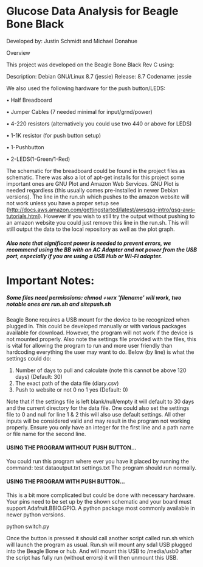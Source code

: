 # Glucose Data Analysis for Beagle Bone Black

Developed by: Justin Schmidt and Michael Donahue

Overview

This project was developed on the Beagle Bone Black  Rev C using:

Description:    Debian GNU/Linux 8.7 (jessie) Release:        8.7 Codename:       jessie

We also used the following hardware for the push button/LEDS:

•	Half Breadboard

•	Jumper Cables (7 needed minimal for input/grnd/power)

•	4-220 resistors (alternatively you could use two 440 or above for LEDS)

•	1-1K resistor (for push button setup)

•	1-Pushbutton

•	2-LEDS(1-Green/1-Red)

The schematic for the breadboard could be found in the project files as schematic.
There was also a lot of apt-get installs for this project some important ones are GNU Plot and Amazon Web Services. GNU Plot is needed regardless (this usually comes pre-installed in newer Debian versions). The line in the run.sh which pushes to the amazon website will not work unless you have a proper setup see (http://docs.aws.amazon.com/gettingstarted/latest/awsgsg-intro/gsg-aws-tutorials.html).  However if you wish to still try the output without pushing to an amazon website you could just remove this line in the run.sh. This will still output the data to the local repository as well as the plot graph.

##### Also note that significant power is needed to prevent errors, we recommend using the BB with an AC Adapter and not power from the USB port, especially if you are using a USB Hub or Wi-Fi adapter. 

# Important Notes:
##### Some files need permissions: chmod +wrx 'filename' will work, two notable ones are run.sh and sitepush.sh
Beagle Bone requires a USB mount for the device to be recognized when plugged in.
This could be developed manually or with various packages available for download.
However, the program will not work if the device is not mounted properly.
Also note the settings file provided with the files, this is vital for allowing the program to run and more user friendly than hardcoding everything the user may want to do.
Below (by line) is what the settings could do:
1.	Number of days to pull and calculate (note this cannot be above 120 days) (Default: 30)
2.	The exact path of the data file (diary.csv)
3.  Push to website or not 0 no 1 yes (Default: 0)


Note that if the settings file is left blank/null/empty it will default to 30 days and the current directory for the data file. One could also set the settings file to 0 and null for line 1 & 2 this will also use default settings. All other inputs will be considered valid and may result in the program not working properly. Ensure you only have an integer for the first line and a path name or file name for the second line.
#### USING THE PROGRAM WITHOUT PUSH BUTTON…
You could run this program where ever you have it placed by running the command:
test dataoutput.txt settings.txt
The program should run normally.
#### USING THE PROGRAM WITH PUSH BUTTON…
This is a bit more complicated but could be done with necessary hardware. 
Your pins need to be set up by the shown schematic and your board must support Adafruit.BBIO.GPIO. A python package most commonly available in newer python versions.

python switch.py

Once the button is pressed it should call another script called run.sh which will launch the program as usual.
Run.sh will mount any sda1 USB plugged into the Beagle Bone or hub. And will mount this USB to /media/usb0 after the script has fully run (without errors) it will then unmount this USB. 
